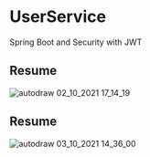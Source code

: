 # UserService
Spring Boot and Security with JWT

## Resume
![autodraw 02_10_2021 17_14_19](https://user-images.githubusercontent.com/48655443/135769241-12e8778b-f173-4584-a220-55043fd2d67b.png)

## Resume

![autodraw 03_10_2021 14_36_00](https://user-images.githubusercontent.com/48655443/135769268-e36be3f7-5206-43b7-8eb0-4a4e936e045a.png)
